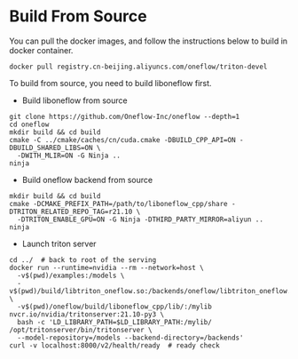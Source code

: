 # Build From Source

You can pull the docker images, and follow the instructions below to build in docker container.

```
docker pull registry.cn-beijing.aliyuncs.com/oneflow/triton-devel
```

To build from source, you need to build liboneflow first.

- Build liboneflow from source

```
git clone https://github.com/Oneflow-Inc/oneflow --depth=1
cd oneflow
mkdir build && cd build
cmake -C ../cmake/caches/cn/cuda.cmake -DBUILD_CPP_API=ON -DBUILD_SHARED_LIBS=ON \
  -DWITH_MLIR=ON -G Ninja ..
ninja
```

- Build oneflow backend from source

```
mkdir build && cd build
cmake -DCMAKE_PREFIX_PATH=/path/to/liboneflow_cpp/share -DTRITON_RELATED_REPO_TAG=r21.10 \
  -DTRITON_ENABLE_GPU=ON -G Ninja -DTHIRD_PARTY_MIRROR=aliyun ..
ninja
```

- Launch triton server

```
cd ../  # back to root of the serving
docker run --runtime=nvidia --rm --network=host \
  -v$(pwd)/examples:/models \
  -v$(pwd)/build/libtriton_oneflow.so:/backends/oneflow/libtriton_oneflow.so \
  -v$(pwd)/oneflow/build/liboneflow_cpp/lib/:/mylib nvcr.io/nvidia/tritonserver:21.10-py3 \
  bash -c 'LD_LIBRARY_PATH=$LD_LIBRARY_PATH:/mylib/ /opt/tritonserver/bin/tritonserver \
  --model-repository=/models --backend-directory=/backends' 
curl -v localhost:8000/v2/health/ready  # ready check
```
